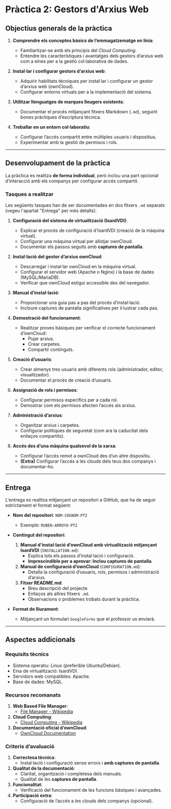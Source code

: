 # **Pràctica 2: Gestors d'Arxius Web**

## **Objectius generals de la pràctica**

1. **Comprendre els conceptes bàsics de l’emmagatzematge en línia**:
   - Familiaritzar-se amb els principis del *Cloud Computing*.
   - Entendre les característiques i avantatges dels gestors d’arxius web com a eines per a la gestió col·laborativa de dades.

2. **Instal·lar i configurar gestors d’arxius web**:
   - Adquirir habilitats tècniques per instal·lar i configurar un gestor d’arxius web (ownCloud).
   - Configurar entorns virtuals per a la implementació del sistema.

3. **Utilitzar llenguatges de marques lleugers existents**:
   - Documentar el procés mitjançant fitxers Markdown (`.md`), seguint bones pràctiques d’escriptura tècnica.

4. **Treballar en un entorn col·laboratiu**:
   - Configurar l’accés compartit entre múltiples usuaris i dispositius.
   - Experimentar amb la gestió de permisos i rols.

---

## **Desenvolupament de la pràctica**

La pràctica es realitza **de forma individual**, però inclou una part opcional d’interacció amb els companys per configurar accés compartit.

### **Tasques a realitzar**

Les següents tasques han de ser documentades en dos fitxers `.md` separats (vegeu l'apartat "Entrega" per més detalls):

1. **Configuració del sistema de virtualització (IsardVDI)**:
   - Explicar el procés de configuració d'IsardVDI (creació de la màquina virtual).
   - Configurar una màquina virtual per allotjar ownCloud.
   - Documentar els passos seguits amb **captures de pantalla**.

2. **Instal·lació del gestor d’arxius ownCloud**:
   - Descarregar i instal·lar ownCloud en la màquina virtual.
   - Configurar el servidor web (Apache o Nginx) i la base de dades (MySQL/MariaDB).
   - Verificar que ownCloud estigui accessible des del navegador.

3. **Manual d’instal·lació**:
   - Proporcionar una guia pas a pas del procés d’instal·lació.
   - Incloure captures de pantalla significatives per il·lustrar cada pas.

4. **Demostració del funcionament**:
   - Realitzar proves bàsiques per verificar el correcte funcionament d’ownCloud:
     - Pujar arxius.
     - Crear carpetes.
     - Compartir continguts.

5. **Creació d’usuaris**:
   - Crear almenys tres usuaris amb diferents rols (administrador, editor, visualitzador).
   - Documentar el procés de creació d’usuaris.

6. **Assignació de rols i permisos**:
   - Configurar permisos específics per a cada rol.
   - Demostrar com els permisos afecten l’accés als arxius.

7. **Administració d’arxius**:
   - Organitzar arxius i carpetes.
   - Configurar polítiques de seguretat (com ara la caducitat dels enllaços compartits).

8. **Accés des d’una màquina qualsevol de la xarxa**:
   - Configurar l’accés remot a ownCloud des d’un altre dispositiu.
   - **(Extra)** Configurar l’accés a les clouds dels teus dos companys i documentar-ho.

---

## **Entrega**

L'entrega es realitza mitjançant un repositori a GitHub, que ha de seguir estrictament el format següent:

- **Nom del repositori**: `NOM-COGNOM-PT2`
  - Exemple: `RUBEN-ARROYO-PT2`

- **Contingut del repositori**:
  1. **Manual d'instal·lació d’ownCloud amb virtualització mitjançant IsardVDI** (`INSTALLATION.md`):
     - Explica tots els passos d’instal·lació i configuració.
     - **Imprescindible per a aprovar: Inclou captures de pantalla**.
  2. **Manual de configuració d’ownCloud** (`CONFIGURATION.md`):
     - Detalla la configuració d’usuaris, rols, permisos i administració d’arxius.
  3. **Fitxer README.md**:
     - Breu descripció del projecte.
     - Enllaços als altres fitxers `.md`.
     - Observacions o problemes trobats durant la pràctica.

- **Format de lliurament**:
  - Mitjançant un formulari `GoogleForms` que el professor us enviarà.

---

## **Aspectes addicionals**

### **Requisits tècnics**
- Sistema operatiu: Linux (preferible Ubuntu/Debian).
- Eina de virtualització: IsardVDI.
- Servidors web compatibles: Apache.
- Base de dades: MySQL.

### **Recursos recomanats**
1. **Web Based File Manager**:
   - [File Manager - Wikipedia](https://en.wikipedia.org/wiki/File_manager#Web-based_file_managers)
2. **Cloud Computing**:
   - [Cloud Computing - Wikipedia](https://en.wikipedia.org/wiki/Cloud_computing)
3. **Documentació oficial d’ownCloud**:
   - [OwnCloud Documentation](https://doc.owncloud.com/)

### **Criteris d’avaluació**
1. **Correctesa tècnica**:
   - Instal·lació i configuració sense errors i **amb captures de pantalla**.
2. **Qualitat de la documentació**:
   - Claritat, organització i completesa dels manuals.
   - Qualitat de les **captures de pantalla**.
3. **Funcionalitat**:
   - Verificació del funcionament de les funcions bàsiques i avançades.
4. **Participació extra**:
   - Configuració de l’accés a les clouds dels companys (opcional).
